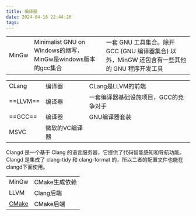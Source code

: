 ```yaml
---
title: 编译器
date: 2024-04-16 22:44:26
tags: 
---
```


|     |                                            |                                     |
| ----- | -------------------------------------------------- | ------------------------------------------------------------ |
| MinGw | Minimalist GNU on Windows的缩写，MinGw是windows版本的gcc集合 | 一套 GNU 工具集合。除开 GCC (GNU 编译器集合) 以外，MinGW 还包含有一些其他的 GNU 程序开发工具 |

|     |    |      |
|-----|---|-------------|
|CLang|编译器|CLang是LLVM的前端|
|==LLVM==|编译器|一套编译器基础设施项目，GCC的竞争对手|
|==GCC==|编译器|GNU编译器套装|
|MSVC|微软的VC编译器||

Clangd 是一个基于 Clang 的语言服务器，它提供了代码智能感知和导航功能。
Clangd 是集成了 clang-tidy 和 clang-format 的，所以二者的配置文件也能在clangd下面使用。

|                                |           |
| ------------------------------ | --------- |
| MinGw                          | CMake生成依赖 |
| LLVM                           | Clang后端   |
| [CMake](CMake.md) | CMake后端   |
